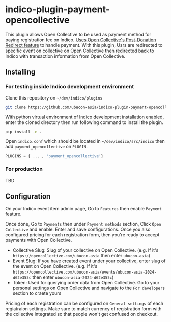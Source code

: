 # indico-plugin-payment-opencollective

This plugin allows Open Collective to be used as payment method for paying registration fee on Indico. [Uses Open Collective's Post-Donation Redirect feature](https://docs.opencollective.com/help/contributing/development/post-donation-redirect) to handle payment. With this plugin, Usrs are redirected to specific event on collective on Open Collective then redirected back to Indico with transaction information from Open Collective.

## Installing

### For testing inside Indico development environment
Clone this repository on `~/dev/indico/plugins`
```bash
git clone https://github.com/ubucon-asia/indico-plugin-payment-opencollective.git
```

With python virtual environment of Indico development installation enabled, enter the cloned directory then run following command to install the plugin.
```bash
pip install -e .
```

Open `indico.conf` which should be located in `~/dev/indico/src/indico` then add `payment_opencollective` on `PLUGIN`.
```python
PLUGINS = { ... , 'payment_opencollective'}
```

### For production
TBD

## Configuration
On your Indico event item admin page, Go to `Features` then enable `Payment` feature.

Once done, Go to `Payments` then under `Payment methods` section, Click `Open Collective` and enable. Enter and save configurations. 
Once you also configured pricing for each registration form, then you're ready to accept payments with Open Collective.

- Collective Slug: Slug of your collective on Open Collective. (e.g. If it's `https://opencollective.com/ubucon-asia` then enter `ubucon-asia`)
- Event Slug: If you have created event under your collective, enter slug of the event on Open Collective. (e.g. If it's `https://opencollective.com/ubucon-asia/events/ubucon-asia-2024-d62e355c` then enter `ubucon-asia-2024-d62e355c`)
- Token: Used for querying order data from Open Collective. Go to your personal settings on Open Collective and navigate to the `For developers` section to craete yours

Pricing of each registration can be configured on `General settings` of each regiatraion settings. Make sure to match currency of registration form with the collective integrated so that people won't get confused on checkout.  
